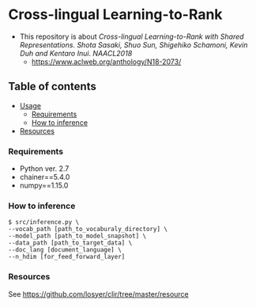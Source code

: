 # Cross-lingual Learning-to-Rank
- This repository is about *Cross-lingual Learning-to-Rank with Shared Representations. Shota Sasaki, Shuo Sun, Shigehiko Schamoni, Kevin Duh and Kentaro Inui. NAACL2018*
  - https://www.aclweb.org/anthology/N18-2073/

## Table of contents
  - [Usage](#usage)
    - [Requirements](#requirements)
    - [How to inference](#how-to-inference)
  - [Resources](#resources)


### Requirements
- Python ver. 2.7
- chainer==5.4.0
- numpy==1.15.0

### How to inference
```
$ src/inference.py \
--vocab_path [path_to_vocaburaly_directory] \
--model_path [path_to_model_snapshot] \
--data_path [path_to_target_data] \
--doc_lang [document_language] \
--n_hdim [for_feed_forward_layer]
```

### Resources
See https://github.com/losyer/clir/tree/master/resource

  

